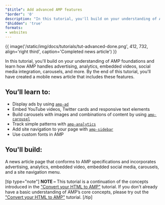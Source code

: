 ```yaml
---
"$title": Add advanced AMP features
"$order": '0'
description: "In this tutorial, you'll build on your understanding of AMP foundations and learn how AMP handles advertising, analytics, embedded videos, social media integration, carousels, and more."
"$hidden": 'true'
formats:
- websites
---
```


{{ image('/static/img/docs/tutorials/tut-advanced-done.png', 412, 732, align='right third', caption='Completed news article') }}

In this tutorial, you'll build on your understanding of AMP foundations and learn how AMP handles advertising, analytics, embedded videos, social media integration, carousels, and more. By the end of this tutorial, you'll have created a mobile news article that includes these features.

## You’ll learn to:

- Display ads by using [`amp-ad`](../../../../documentation/components/reference/amp-ad.md)
- Embed YouTube videos, Twitter cards and responsive text elements
- Build carousels with images and combinations of content by using [`amp-carousel`](../../../../documentation/components/reference/amp-carousel.md)
- Track simple patterns with [`amp-analytics`](../../../../documentation/components/reference/amp-analytics.md)
- Add site navigation to your page with [`amp-sidebar`](../../../../documentation/components/reference/amp-sidebar.md)
- Use custom fonts in AMP

## You'll build:

A news article page that conforms to AMP specifications and incorporates advertising, analytics, embedded video, embedded social media, carousels, and a site navigation menu.

[tip type="note"] **NOTE –**  This tutorial is a continuation of the concepts introduced in the ["Convert your HTML to AMP"](../../../../documentation/guides-and-tutorials/start/converting/index.md) tutorial. If you don't already have a basic understanding of AMP’s core concepts, please try out the ["Convert your HTML to AMP"](../../../../documentation/guides-and-tutorials/start/converting/index.md) tutorial. [/tip]
